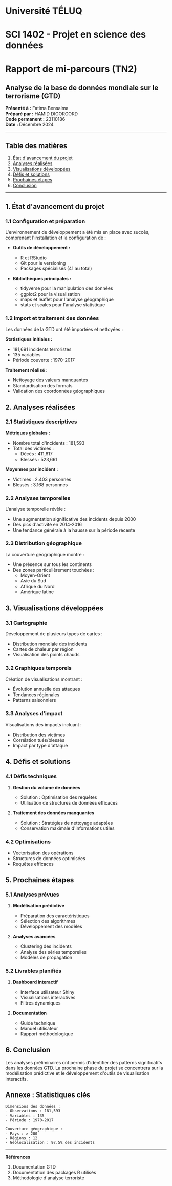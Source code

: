 # Université TÉLUQ
# SCI 1402 - Projet en science des données

# Rapport de mi-parcours (TN2)
## Analyse de la base de données mondiale sur le terrorisme (GTD)

**Présenté à :** Fatima Bensalma  
**Préparé par :** HAMID DIGORGORD  
**Code permanent :** 23110186  
**Date :** Décembre 2024

---

## Table des matières
1. [État d'avancement du projet](#1)
2. [Analyses réalisées](#2)
3. [Visualisations développées](#3)
4. [Défis et solutions](#4)
5. [Prochaines étapes](#5)
6. [Conclusion](#6)

---

## 1. État d'avancement du projet

### 1.1 Configuration et préparation

L'environnement de développement a été mis en place avec succès, comprenant l'installation et la configuration de :

- **Outils de développement :**
  - R et RStudio
  - Git pour le versioning
  - Packages spécialisés (41 au total)

- **Bibliothèques principales :**
  - tidyverse pour la manipulation des données
  - ggplot2 pour la visualisation
  - maps et leaflet pour l'analyse géographique
  - stats et scales pour l'analyse statistique

### 1.2 Import et traitement des données

Les données de la GTD ont été importées et nettoyées :

**Statistiques initiales :**
- 181,691 incidents terroristes
- 135 variables
- Période couverte : 1970-2017

**Traitement réalisé :**
- Nettoyage des valeurs manquantes
- Standardisation des formats
- Validation des coordonnées géographiques

## 2. Analyses réalisées

### 2.1 Statistiques descriptives

**Métriques globales :**
- Nombre total d'incidents : 181,593
- Total des victimes :
  - Décès : 411,617
  - Blessés : 523,661

**Moyennes par incident :**
- Victimes : 2.403 personnes
- Blessés : 3.168 personnes

### 2.2 Analyses temporelles

L'analyse temporelle révèle :
- Une augmentation significative des incidents depuis 2000
- Des pics d'activité en 2014-2016
- Une tendance générale à la hausse sur la période récente

### 2.3 Distribution géographique

La couverture géographique montre :
- Une présence sur tous les continents
- Des zones particulièrement touchées :
  - Moyen-Orient
  - Asie du Sud
  - Afrique du Nord
  - Amérique latine

## 3. Visualisations développées

### 3.1 Cartographie

Développement de plusieurs types de cartes :
- Distribution mondiale des incidents
- Cartes de chaleur par région
- Visualisation des points chauds

### 3.2 Graphiques temporels

Création de visualisations montrant :
- Évolution annuelle des attaques
- Tendances régionales
- Patterns saisonniers

### 3.3 Analyses d'impact

Visualisations des impacts incluant :
- Distribution des victimes
- Corrélation tués/blessés
- Impact par type d'attaque

## 4. Défis et solutions

### 4.1 Défis techniques

1. **Gestion du volume de données**
   - Solution : Optimisation des requêtes
   - Utilisation de structures de données efficaces

2. **Traitement des données manquantes**
   - Solution : Stratégies de nettoyage adaptées
   - Conservation maximale d'informations utiles

### 4.2 Optimisations

- Vectorisation des opérations
- Structures de données optimisées
- Requêtes efficaces

## 5. Prochaines étapes

### 5.1 Analyses prévues

1. **Modélisation prédictive**
   - Préparation des caractéristiques
   - Sélection des algorithmes
   - Développement des modèles

2. **Analyses avancées**
   - Clustering des incidents
   - Analyse des séries temporelles
   - Modèles de propagation

### 5.2 Livrables planifiés

1. **Dashboard interactif**
   - Interface utilisateur Shiny
   - Visualisations interactives
   - Filtres dynamiques

2. **Documentation**
   - Guide technique
   - Manuel utilisateur
   - Rapport méthodologique

## 6. Conclusion

Les analyses préliminaires ont permis d'identifier des patterns significatifs dans les données GTD. La prochaine phase du projet se concentrera sur la modélisation prédictive et le développement d'outils de visualisation interactifs.

## Annexe : Statistiques clés

```
Dimensions des données :
- Observations : 181,593
- Variables : 135
- Période : 1970-2017

Couverture géographique :
- Pays : > 200
- Régions : 12
- Géolocalisation : 97.5% des incidents
```

---

**Références**

1. Documentation GTD
2. Documentation des packages R utilisés
3. Méthodologie d'analyse terroriste

